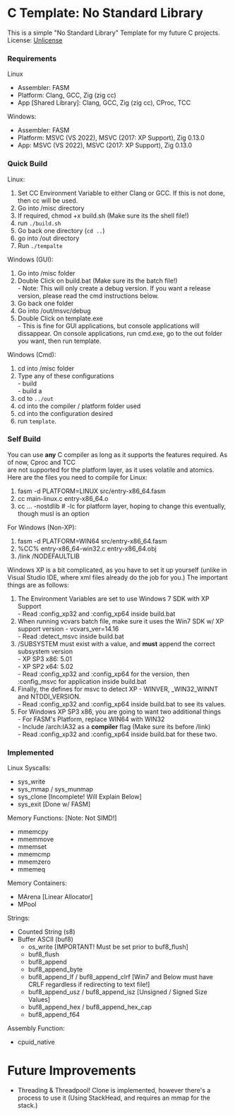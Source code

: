 # C Template: No Standard Library  

This is a simple "No Standard Library" Template for my future C projects.  
License: [Unlicense](https://unlicense.org/)  

### Requirements  

Linux
  - Assembler: FASM
  - Platform: Clang, GCC, Zig \(zig cc\)
  - App \[Shared Library\]: Clang, GCC, Zig \(zig cc\), CProc, TCC

Windows:
  - Assembler: FASM
  - Platform: MSVC (VS 2022), MSVC (2017: XP Support), Zig 0.13.0  
  - App: MSVC (VS 2022), MSVC (2017: XP Support), Zig 0.13.0

### Quick Build
Linux:
  1. Set CC Environment Variable to either Clang or GCC. If this is not done, then cc will be used.
  2. Go into /misc directory
  3. If required, chmod +x build.sh (Make sure its the shell file!)
  4. run `./build.sh`
  5. Go back one directory (`cd ..`)
  6. go into /out directory
  7. Run `./tempalte`

Windows (GUI):
  1. Go into /misc folder
  2. Double Click on build.bat (Make sure its the batch file!)  
    - Note: This will only create a debug version. If you want a release version, please read the cmd
            instructions below.
  3. Go back one folder
  4. Go into /out/msvc/debug
  5. Double Click on template.exe  
    - This is fine for GUI applications, but console applications will dissappear.
      On console applications, run cmd.exe, go to the out folder you want, then
      run template.

Windows (Cmd):
  1. cd into /misc folder
  2. Type any of these configurations  
    - build  
    - build a  
  3. cd to `../out`
  4. cd into the compiler / platform folder used
  5. cd into the configuration desired
  6. run `template`.

### Self Build
You can use **any** C compiler as long as it supports the features required. As of now, Cproc and TCC  
are not supported for the platform layer, as it uses volatile and atomics. Here are the files you need
to compile for Linux:
  1. fasm -d PLATFORM=LINUX src/entry-x86_64.fasm
  2. cc main-linux.c entry-x86_64.o
  3. cc ... -nostdlib # -lc for platform layer, hoping to change this eventually, though musl is an option

For Windows (Non-XP):
  1. fasm -d PLATFORM=WIN64 src/entry-x86_64.fasm
  2. %CC% entry-x86_64-win32.c entry-x86_64.obj
  3. /link /NODEFAULTLIB

Windows XP is a bit complicated, as you have to set it up yourself (unlike in Visual Studio IDE, where
xml files already do the job for you.) The important things are as follows:
  1. The Environment Variables are set to use Windows 7 SDK with XP Support  
    - Read :config_xp32 and :config_xp64 inside build.bat  
  2. When running vcvars batch file, make sure it uses the Win7 SDK w/ XP support version
    - vcvars_ver=14.16  
    - Read :detect_msvc inside build.bat  
  3. /SUBSYSTEM must exist with a value, and **must** append the correct subsystem version  
    - XP SP3 x86: 5.01  
    - XP SP2 x64: 5.02  
    - Read :config_xp32 and :config_xp64 for the version, then :config_msvc for application inside build.bat  
  4. Finally, the defines for msvc to detect XP
    - WINVER, _WIN32_WINNT and NTDDI_VERSION.  
    - Read :config_xp32 and :config_xp64 inside build.bat to see its values.  
  5. For Windows XP SP3 x86, you are going to want two additional things  
    - For FASM's Platform, replace WIN64 with WIN32  
    - Include /arch:IA32 as a **compiler** flag (Make sure its before /link)  
    - Read :config_xp32 and :config_xp64 inside build.bat for these two.  
    
### Implemented
Linux Syscalls:
  - sys_write
  - sys_mmap / sys_munmap
  - sys_clone \[Incomplete! Will Explain Below\]
  - sys_exit \[Done w/ FASM\]  

Memory Functions: \[Note: Not SIMD!\]
  - mmemcpy
  - mmemmove
  - mmemset
  - mmemcmp
  - mmemzero
  - mmemeq

Memory Containers:
  - MArena \[Linear Allocator\]
  - MPool

Strings:
  - Counted String (s8)
  - Buffer ASCII (buf8)
    - os_write \[IMPORTANT! Must be set prior to buf8_flush\]
    - buf8_flush
    - buf8_append
    - buf8_append_byte
    - buf8_append_lf / buf8_append_clrf \[Win7 and Below must have CRLF regardless if redirecting to text file!\]
    - buf8_append_usz / buf8_append_isz \[Unsigned / Signed Size Values\]
    - buf8_append_hex / buf8_append_hex_cap
    - buf8_append_f64

Assembly Function:
  - cpuid_native

# Future Improvements
  - Threading & Threadpool! Clone is implemented, however there's a process to use it (Using StackHead, and requires an mmap for the stack.)
